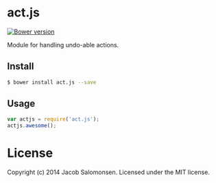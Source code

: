 # act.js 
[![Bower version](https://badge.fury.io/bo/act.js.svg)](http://badge.fury.io/bo/act.js)

Module for handling undo-able actions. 


## Install

```bash
$ bower install act.js --save
```


## Usage

```javascript
var actjs = require('act.js');
actjs.awesome();
```

# License

Copyright (c) 2014 Jacob Salomonsen. Licensed under the MIT license.
